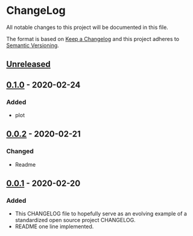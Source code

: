 # ChangeLog
All notable changes to this project will be documented in this file.

The format is based on [Keep a Changelog](http://keepachangelog.com/en/1.0.0/)
and this project adheres to [Semantic Versioning](http://semver.org/spec/v2.0.0.html).

## [Unreleased]

## [0.1.0] - 2020-02-24
### Added
- plot

## [0.0.2] - 2020-02-21
### Changed
- Readme

## [0.0.1] - 2020-02-20
### Added
- This CHANGELOG file to hopefully serve as an evolving example of a standardized open source project CHANGELOG.
- README one line implemented.

[Unreleased]: https://github.com/My-Novel-Management/bungei2020-aurora/compare/v0.1.0...HEAD
[0.1.0]: https://github.com/My-Novel-Management/bungei2020-aurora/releases/v0.1.0
[0.0.2]: https://github.com/My-Novel-Management/bungei2020-aurora/releases/v0.0.2
[0.0.1]: https://github.com/My-Novel-Management/bungei2020-aurora/releases/v0.0.1
